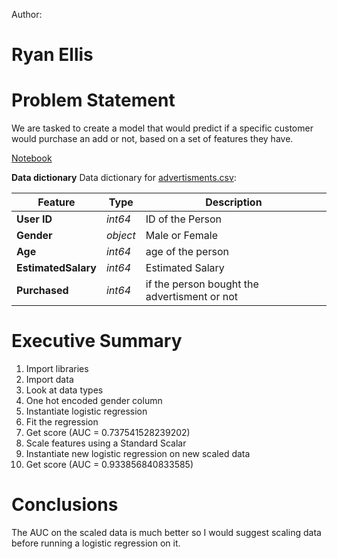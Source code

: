Author:

# Ryan Ellis
# Problem Statement

We are tasked to create a model that would predict if a specific customer would purchase an add or not, based on a set of features they have. 
    


[Notebook](https://github.com/ryanellis5/logregads/blob/main/project_advertisement_classifier.ipynb)


**Data dictionary** 
Data dictionary for [advertisments.csv](https://github.com/ryanellis5/logregads/blob/main/advertisments.csv):


				
|Feature|Type|Description|
|---|---|---|
|**User ID**|*int64*|ID of the Person|
|**Gender**|*object*|Male or Female|
|**Age**|*int64*|age of the person|
|**EstimatedSalary**|*int64*|Estimated Salary |
|**Purchased**|*int64*|if the person bought the advertisment or not|


# Executive Summary 
1. Import libraries
2. Import data
3. Look at data types
4. One hot encoded gender column
5. Instantiate logistic regression
6. Fit the regression
7. Get score (AUC = 0.737541528239202)
8. Scale features using a Standard Scalar
9. Instantiate new logistic regression on new scaled data
10. Get score (AUC = 0.933856840833585)

# Conclusions 
The AUC on the scaled data is much better so I would suggest scaling data before running a logistic regression on it. 
